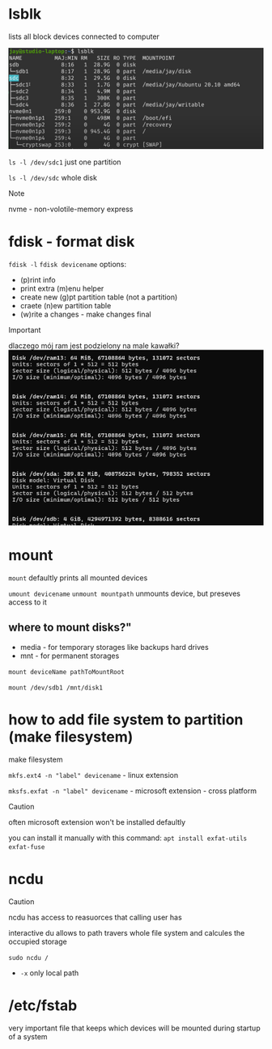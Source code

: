 # lsblk
lists all block devices connected to computer

![lsblk](./lsblk.png)

`ls -l /dev/sdc1` just one partition

`ls -l /dev/sdc` whole disk

> [!NOTE]
> nvme  - non-volotile-memory express


# fdisk - format disk
`fdisk -l`
`fdisk devicename` 
options:
* (p)rint info
* print extra (m)enu helper
* create new (g)pt partition table (not a partition)
* craete (n)ew partition table
* (w)rite a changes - make changes final

> [!IMPORTANT]
> dlaczego mój ram jest podzielony na male kawałki?
> ![ram](./ram.png)

# mount
`mount` defaultly prints all mounted devices

`umount devicename` `unmount mountpath` unmounts device, but preseves access to it

## where to mount disks?"
* media - for temporary storages like backups hard drives
* mnt - for permanent storages

`mount deviceName pathToMountRoot`

`mount /dev/sdb1 /mnt/disk1`



# how to add file system to partition (make filesystem)
make filesystem

  `mkfs.ext4 -n "label" devicename` - linux extension

  `mksfs.exfat -n "label" devicename` - microsoft extension - cross platform

> [!CAUTION]
> often microsoft extension won't be installed defaultly
> 
> you can install it manually with this command:
> `apt install exfat-utils exfat-fuse`

# ncdu
> [!CAUTION]
> ncdu has access to reasuorces that calling user has

interactive du allows to path travers whole file system and calcules the occupied storage

`sudo ncdu /`
* `-x` only local path

# /etc/fstab
very important file that keeps which devices will be mounted during startup of a system